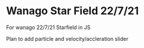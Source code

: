 # Wanago Star Field 22/7/21
 For wanago 22/7/21
Starfield in JS

Plan to add particle and velocity/accleration slider

